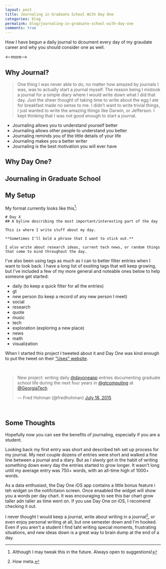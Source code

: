 ```yaml
---
layout: post
title: Journaling in Graduate School With Day One
categories: blog
permalink: blog/journaling-in-graduate-school-with-day-one
comments: true
---
```


How I have begun a daily journal to dcoument every day of my graudate career and why you should consider one as well.

<--more-->

## Why Journal?

>One thing I was never able to do, no matter how amazed by journals I was, was to actually start a journal myself. The reason being I mistook a journal for a simple diary where I would write down what I did that day. Just the sheer thought of taking time to write about the egg I ate for breakfast made no sense to me. I didn’t want to write trivial things, I just wanted to write the amazing things like Darwin, or Jefferson. I kept thinking that I was not good enough to start a journal.

* Journaling allows you to understand yourself better
* Journaling allows other people to understand you better
* Journaling reminds you of the little details of your life
* Journaling makes you a better writer
* Journaling is the best motivation you will ever have

## Why Day One?



## Journaling in Graduate School



## My Setup 

My format currently looks like this[^fn-format]:

	# Day X
	## A byline describing the most important/interesting part of the day

	This is where I write stuff about my day.

	**Sometimes I'll bold a phrase that I want to stick out.**

	I also write about research ideas, current tech news, or random things that come to mind throughout the day.

I've also been using tags as much as I can to better filter entries when I want to look back. I have a long list of exsiting tags that will keep growing, but I've included a few of my more general and noteable ones below to help someone get started:

* daily (to keep a quick filter for all the entries)
* gt
* new person (to keep a record of any new person I meet)
* social
* research
* quote
* music
* tech
* exploration (exploring a new place)
* news
* math
* visualization

When I started this project I tweeted about it and Day One was kind enough to put the tweet on their ["Uses" website][uses].

&nbsp;

<blockquote class="twitter-tweet" lang="en"><p lang="en" dir="ltr">New project: writing daily <a href="https://twitter.com/dayoneapp">@dayoneapp</a> entries documenting graduate school life during the next four years in <a href="https://twitter.com/gtcomputing">@gtcomputing</a> at <a href="https://twitter.com/GeorgiaTech">@GeorgiaTech</a></p>&mdash; Fred Hohman (@fredhohman) <a href="https://twitter.com/fredhohman/status/622506634649186305">July 18, 2015</a></blockquote> <script async src="//platform.twitter.com/widgets.js" charset="utf-8"></script>

&nbsp;

## Some Thoughts

Hopefully now you can see the benefits of journaling, especially if you are a student. 

Looking back my first entry was short and described teh set up process for my journal. My next couple dozens of entries were short and walked a fine line between a journal and a diary. But as I slwoly got in the habit of writing something down every day the entries started to grow longer. It wasn't long until my average entry was 750+ words, with an all-time high of 1000+ words. 

As a data enthusiast, the Day One iOS app contains a little bonus feature i teh widget on the notifcitaion screen. Once enaabled the widget will show you a words per day chart. It was encouraging to see this bar chart grow taller adn taller as time went on. If you use Day One on iOS, I recomend checking it out.

I never thought I would keep a journal, write about writing in a journal[^fn-meta], or even enjoy personal writing at all, but one semester down and I'm hooked. Even if you aren't a student I find taht writing special moments, frustrating situations, and new ideas down is a great way to brain dump at the end of a day. 

[^fn-format]: Although I may tweak this in the future. Always open to suggestions!

[^fn-meta]: How meta.

[dayone]: http://dayoneapp.com "Day One App."
[uses]: http://dayoneapp.com/category/uses/ "Day One Uses."
[why-journal]: http://dayoneapp.com/journal-series/why-to-journal-and-why-day-one/] "Why Journal?"